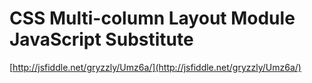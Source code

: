 CSS Multi-column Layout Module JavaScript Substitute
====================================================

[http://jsfiddle.net/gryzzly/Umz6a/](http://jsfiddle.net/gryzzly/Umz6a/)